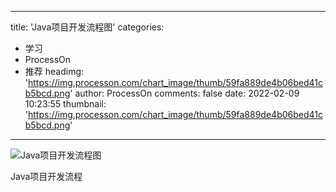 
---
title: 'Java项目开发流程图'
categories: 
 - 学习
 - ProcessOn
 - 推荐
headimg: 'https://img.processon.com/chart_image/thumb/59fa889de4b06bed41cb5bcd.png'
author: ProcessOn
comments: false
date: 2022-02-09 10:23:55
thumbnail: 'https://img.processon.com/chart_image/thumb/59fa889de4b06bed41cb5bcd.png'
---

<div>   
<img class="thumb" alt="Java项目开发流程图" src="https://img.processon.com/chart_image/thumb/59fa889de4b06bed41cb5bcd.png" referrerpolicy="no-referrer">
<p>Java项目开发流程</p>  
</div>
            